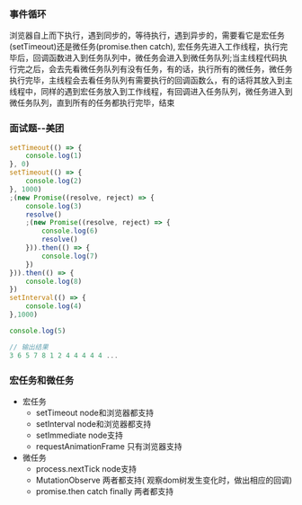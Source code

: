 ### 事件循环
浏览器自上而下执行，遇到同步的，等待执行，遇到异步的，需要看它是宏任务(setTimeout)还是微任务(promise.then catch), 宏任务先进入工作线程，执行完毕后，回调函数进入到任务队列中，微任务会进入到微任务队列;当主线程代码执行完之后，会去先看微任务队列有没有任务，有的话，执行所有的微任务，微任务执行完毕，主线程会去看任务队列有需要执行的回调函数么，有的话将其放入到主线程中，同样的遇到宏任务放入到工作线程，有回调进入任务队列，微任务进入到微任务队列，直到所有的任务都执行完毕，结束
### 面试题--美团
```js
setTimeout(() => {
    console.log(1)
}, 0)
setTimeout(() => {
    console.log(2)
}, 1000)
;(new Promise((resolve, reject) => {
    console.log(3)
    resolve()
    ;(new Promise((resolve, reject) => {
        console.log(6)
        resolve()
    })).then(() => {
        console.log(7)
    })
})).then(() => {
    console.log(8)
})
setInterval(() => {
    console.log(4)
},1000)

console.log(5)

// 输出结果
3 6 5 7 8 1 2 4 4 4 4 4 ...
```

### 宏任务和微任务
- 宏任务 
  - setTimeout   node和浏览器都支持
  - setInterval  node和浏览器都支持
  - setImmediate node支持
  - requestAnimationFrame 只有浏览器支持
- 微任务
  - process.nextTick node支持
  - MutationObserve 两者都支持( 观察dom树发生变化时，做出相应的回调)
  - promise.then catch finally  两者都支持
